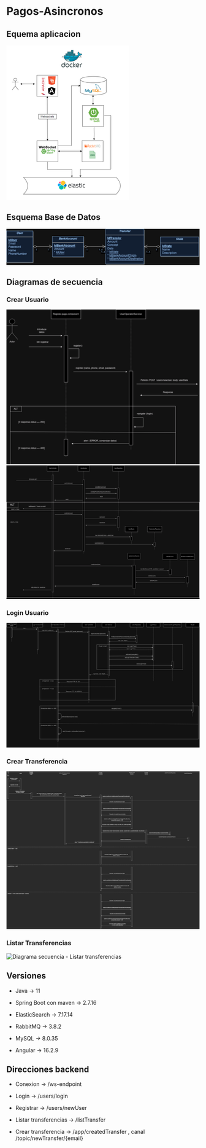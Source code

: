 # Pagos-Asincronos

## Equema aplicacion
![Esquema aplicacion](/diagramas/Esquema.png)


## Esquema Base de Datos
![Esquema BD](/diagramas/BDPagosAsincronos.jpg)


## Diagramas de secuencia

### Crear Usuario
![Digrama secuencia -  Crear usuario front](/diagramas/front-registrar.png)
![Diagrama secuencia - Crear usuario back](/diagramas/DiagramaSecuencia_CrearUsuario.drawio.png)
### Login Usuario
![Diagrama secuencia - Login usuario](/diagramas/DiagramaLog-In.png)
### Crear Transferencia
![Diagrama secuencia - Crear Transferencia](/diagramas/Secuencia_CrearTransfer.drawio.png)
### Listar Transferencias
![Diagrama secuencia - Listar transferencias](/diagramas/DiagramaDeSecuencia_PagosAsíncronos_VerTransferencia.drawio.png)



## Versiones

* Java -> 11

* Spring Boot con maven -> 2.7.16

* ElasticSearch -> 7.17.14

* RabbitMQ -> 3.8.2

* MySQL -> 8.0.35

* Angular -> 16.2.9


## Direcciones backend

* Conexion -> /ws-endpoint
	
* Login -> /users/login
	
* Registrar -> /users/newUser 
	
* Listar transferencias -> /listTransfer
	
* Crear transferencia -> /app/createdTransfer , canal /topic/newTransfer/{email}


